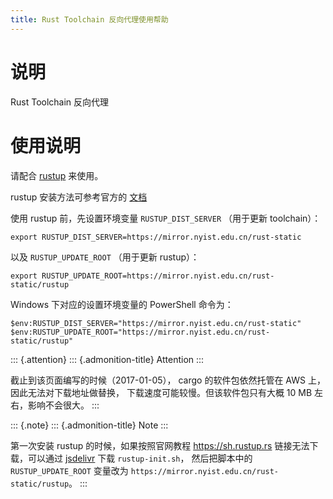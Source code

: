 ```yaml
---
title: Rust Toolchain 反向代理使用帮助
---
```


说明
====

Rust Toolchain 反向代理

使用说明
========

请配合 [rustup](https://www.rustup.rs/) 来使用。

rustup 安装方法可参考官方的
[文档](https://github.com/rust-lang-nursery/rustup.rs#other-installation-methods)

使用 rustup 前，先设置环境变量 `RUSTUP_DIST_SERVER` （用于更新
toolchain）：

    export RUSTUP_DIST_SERVER=https://mirror.nyist.edu.cn/rust-static

以及 `RUSTUP_UPDATE_ROOT` （用于更新 rustup）：

    export RUSTUP_UPDATE_ROOT=https://mirror.nyist.edu.cn/rust-static/rustup

Windows 下对应的设置环境变量的 PowerShell 命令为：

    $env:RUSTUP_DIST_SERVER="https://mirror.nyist.edu.cn/rust-static"
    $env:RUSTUP_UPDATE_ROOT="https://mirror.nyist.edu.cn/rust-static/rustup"

::: {.attention}
::: {.admonition-title}
Attention
:::

截止到该页面编写的时候（2017-01-05）， cargo 的软件包依然托管在 AWS 上，
因此无法对下载地址做替换， 下载速度可能较慢。但该软件包只有大概 10 MB
左右，影响不会很大。
:::

::: {.note}
::: {.admonition-title}
Note
:::

第一次安装 rustup 的时候，如果按照官网教程 <https://sh.rustup.rs>
链接无法下载，可以通过
[jsdelivr](https://cdn.jsdelivr.net/gh/rust-lang-nursery/rustup.rs/rustup-init.sh)
下载 `rustup-init.sh`， 然后把脚本中的 `RUSTUP_UPDATE_ROOT` 变量改为
`https://mirror.nyist.edu.cn/rust-static/rustup`。
:::
